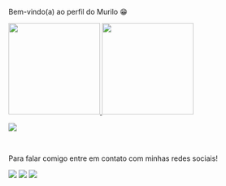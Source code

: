 Bem-vindo(a) ao perfil do Murilo 😁
 <div>
   <a href="https://github.com/LiloKhaji">
   <img height="180em" src="https://github-readme-stats.vercel.app/api?username=LiloKhaji&show_icons=true&theme=tokyonight&include_all_commits=true&count_private=true"/>
   <img height="180em" src="https://github-readme-stats.vercel.app/api/top-langs/?username=LiloKhaji&layout=compact&langs_count=6&theme=tokyonight"/>
</div>

<div>
   <p align="left">
      <a href="https://skillicons.dev">
         <img src="https://skillicons.dev/icons?i=html,css,php,python,javascript" />
       </a>
   </p>
</div>
<br>
 
Para falar comigo entre em contato com minhas redes sociais!
<div> 
  <a href="https://discordapp.com/users/940600554181234758/" target="_blank"><img src="https://img.shields.io/badge/Discord-7289DA?style=for-the-badge&logo=discord&logoColor=white" target="_blank"></a> 
  <a href = "mailto:murilosilva1593@gmail.com"><img src="https://img.shields.io/badge/-Gmail-%23333?style=for-the-badge&logo=gmail&logoColor=white" target="_blank"></a>
  <a href="https://www.linkedin.com/in/murilo-silva1593/" target="_blank"><img src="https://img.shields.io/badge/-LinkedIn-%230077B5?style=for-the-badge&logo=linkedin&logoColor=white" target="_blank"></a>
</div>

